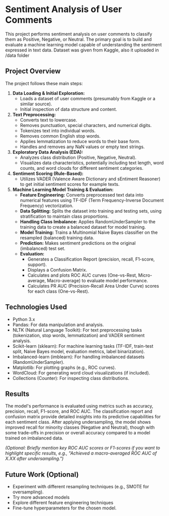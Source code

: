 # Sentiment Analysis of User Comments

This project performs sentiment analysis on user comments to classify them as Positive, Negative, or Neutral. The primary goal is to build and evaluate a machine learning model capable of understanding the sentiment expressed in text data. Dataset was given from Kaggle, also it uploaded in /data folder

## Project Overview

The project follows these main steps:

1.  **Data Loading & Initial Exploration:**
    *   Loads a dataset of user comments (presumably from Kaggle or a similar source).
    *   Initial inspection of data structure and content.
2.  **Text Preprocessing:**
    *   Converts text to lowercase.
    *   Removes punctuation, special characters, and numerical digits.
    *   Tokenizes text into individual words.
    *   Removes common English stop words.
    *   Applies lemmatization to reduce words to their base form.
    *   Handles and removes any NaN values or empty text strings.
3.  **Exploratory Data Analysis (EDA):**
    *   Analyzes class distribution (Positive, Negative, Neutral).
    *   Visualizes data characteristics, potentially including text length, word counts, and word clouds for different sentiment categories.
4.  **Sentiment Scoring (Rule-Based):**
    *   Utilizes VADER (Valence Aware Dictionary and sEntiment Reasoner) to get initial sentiment scores for example texts.
5.  **Machine Learning Model Training & Evaluation:**
    *   **Feature Engineering:** Converts preprocessed text data into numerical features using TF-IDF (Term Frequency-Inverse Document Frequency) vectorization.
    *   **Data Splitting:** Splits the dataset into training and testing sets, using stratification to maintain class proportions.
    *   **Handling Class Imbalance:** Applies RandomUnderSampler to the training data to create a balanced dataset for model training.
    *   **Model Training:** Trains a Multinomial Naive Bayes classifier on the resampled (balanced) training data.
    *   **Prediction:** Makes sentiment predictions on the original (imbalanced) test set.
    *   **Evaluation:**
        *   Generates a Classification Report (precision, recall, F1-score, support).
        *   Displays a Confusion Matrix.
        *   Calculates and plots ROC AUC curves (One-vs-Rest, Micro-average, Macro-average) to evaluate model performance.
        *   Calculates PR AUC (Precision-Recall Area Under Curve) scores for each class (One-vs-Rest).

## Technologies Used

*   Python 3.x
*   Pandas: For data manipulation and analysis.
*   NLTK (Natural Language Toolkit): For text preprocessing tasks (tokenization, stop words, lemmatization) and VADER sentiment analysis.
*   Scikit-learn (sklearn): For machine learning tasks (TF-IDF, train-test split, Naive Bayes model, evaluation metrics, label binarization).
*   Imbalanced-learn (imblearn): For handling imbalanced datasets (RandomUnderSampler).
*   Matplotlib: For plotting graphs (e.g., ROC curves).
*   WordCloud: For generating word cloud visualizations (if included).
*   Collections (Counter): For inspecting class distributions.


## Results

The model's performance is evaluated using metrics such as accuracy, precision, recall, F1-score, and ROC AUC. The classification report and confusion matrix provide detailed insights into its predictive capabilities for each sentiment class. After applying undersampling, the model shows improved recall for minority classes (Negative and Neutral), though with some trade-offs in precision or overall accuracy compared to a model trained on imbalanced data.

*(Optional: Briefly mention key ROC AUC scores or F1-scores if you want to highlight specific results, e.g., "Achieved a macro-averaged ROC AUC of X.XX after undersampling.")*

## Future Work (Optional)

*   Experiment with different resampling techniques (e.g., SMOTE for oversampling).
*   Try more advanced models
*   Explore different feature engineering techniques 
*   Fine-tune hyperparameters for the chosen model.
